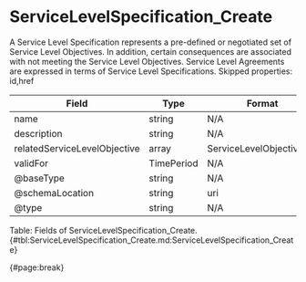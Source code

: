 <!--
    ATTENTION: This file was generated via gradle!
               Do NOT manually edit this file! Any such changes will be overwritten!
-->

# ServiceLevelSpecification_Create

A Service Level Specification represents a pre-defined or negotiated set of Service Level 
Objectives.
In addition, certain consequences are associated with not meeting the Service Level 
Objectives.
Service Level Agreements are expressed in terms of Service Level Specifications.
Skipped properties: id,href

| Field | Type | Format | Required |
| ------- | ------- | ------- | --- |
| name | string | N/A | Yes |
| description | string | N/A | No |
| relatedServiceLevelObjective | array | ServiceLevelObjectiveRef | Yes |
| validFor | TimePeriod | N/A | No |
| @baseType | string | N/A | No |
| @schemaLocation | string | uri | No |
| @type | string | N/A | No |

Table: Fields of ServiceLevelSpecification_Create. {#tbl:ServiceLevelSpecification_Create.md:ServiceLevelSpecification_Create}

{#page:break}
